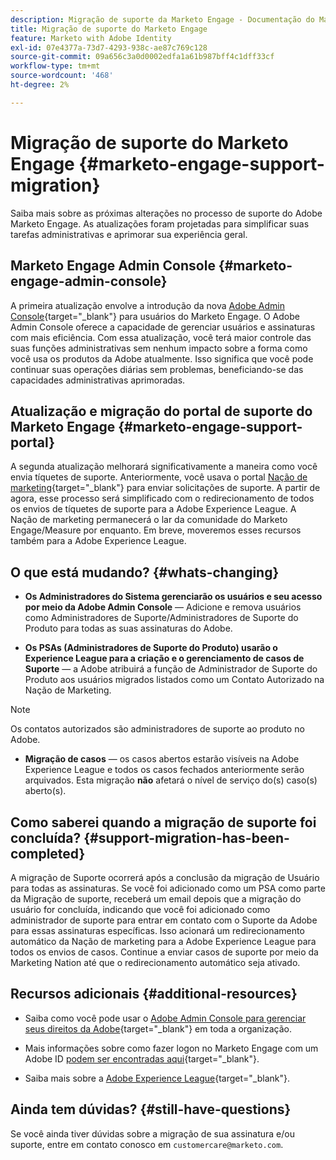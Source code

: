 ```yaml
---
description: Migração de suporte da Marketo Engage - Documentação do Marketo - Documentação do produto
title: Migração de suporte do Marketo Engage
feature: Marketo with Adobe Identity
exl-id: 07e4377a-73d7-4293-938c-ae87c769c128
source-git-commit: 09a656c3a0d0002edfa1a61b987bff4c1dff33cf
workflow-type: tm+mt
source-wordcount: '468'
ht-degree: 2%

---
```


# Migração de suporte do Marketo Engage {#marketo-engage-support-migration}

Saiba mais sobre as próximas alterações no processo de suporte do Adobe Marketo Engage. As atualizações foram projetadas para simplificar suas tarefas administrativas e aprimorar sua experiência geral.

## Marketo Engage Admin Console {#marketo-engage-admin-console}

A primeira atualização envolve a introdução da nova [Adobe Admin Console](https://helpx.adobe.com/br/enterprise/admin-guide.html){target="_blank"} para usuários do Marketo Engage. O Adobe Admin Console oferece a capacidade de gerenciar usuários e assinaturas com mais eficiência. Com essa atualização, você terá maior controle das suas funções administrativas sem nenhum impacto sobre a forma como você usa os produtos da Adobe atualmente. Isso significa que você pode continuar suas operações diárias sem problemas, beneficiando-se das capacidades administrativas aprimoradas.

## Atualização e migração do portal de suporte do Marketo Engage {#marketo-engage-support-portal}

A segunda atualização melhorará significativamente a maneira como você envia tíquetes de suporte. Anteriormente, você usava o portal [Nação de marketing](https://nation.marketo.com/){target="_blank"} para enviar solicitações de suporte. A partir de agora, esse processo será simplificado com o redirecionamento de todos os envios de tíquetes de suporte para a Adobe Experience League. A Nação de marketing permanecerá o lar da comunidade do Marketo Engage/Measure por enquanto. Em breve, moveremos esses recursos também para a Adobe Experience League.

## O que está mudando? {#whats-changing}

* **Os Administradores do Sistema gerenciarão os usuários e seu acesso por meio da Adobe Admin Console** — Adicione e remova usuários como Administradores de Suporte/Administradores de Suporte do Produto para todas as suas assinaturas do Adobe.

* **Os PSAs (Administradores de Suporte do Produto) usarão o Experience League para a criação e o gerenciamento de casos de Suporte** — a Adobe atribuirá a função de Administrador de Suporte do Produto aos usuários migrados listados como um Contato Autorizado na Nação de Marketing.

>[!NOTE]
>
>Os contatos autorizados são administradores de suporte ao produto no Adobe.

* **Migração de casos** — os casos abertos estarão visíveis na Adobe Experience League e todos os casos fechados anteriormente serão arquivados. Esta migração **não** afetará o nível de serviço do(s) caso(s) aberto(s).

## Como saberei quando a migração de suporte foi concluída? {#support-migration-has-been-completed}

A migração de Suporte ocorrerá após a conclusão da migração de Usuário para todas as assinaturas. Se você foi adicionado como um PSA como parte da Migração de suporte, receberá um email depois que a migração do usuário for concluída, indicando que você foi adicionado como administrador de suporte para entrar em contato com o Suporte da Adobe para essas assinaturas específicas. Isso acionará um redirecionamento automático da Nação de marketing para a Adobe Experience League para todos os envios de casos. Continue a enviar casos de suporte por meio da Marketing Nation até que o redirecionamento automático seja ativado.

## Recursos adicionais {#additional-resources}

* Saiba como você pode usar o [Adobe Admin Console para gerenciar seus direitos da Adobe](https://helpx.adobe.com/br/enterprise/using/admin-roles.html){target="_blank"} em toda a organização.

* Mais informações sobre como fazer logon no Marketo Engage com um Adobe ID [podem ser encontradas aqui](/help/marketo/product-docs/administration/marketo-with-adobe-identity/user-sign-in-with-adobe-id.md){target="_blank"}.

* Saiba mais sobre a [Adobe Experience League](https://experienceleague.adobe.com/pt-br?lang=pt-BR){target="_blank"}.

## Ainda tem dúvidas? {#still-have-questions}

Se você ainda tiver dúvidas sobre a migração de sua assinatura e/ou suporte, entre em contato conosco em `customercare@marketo.com`.

